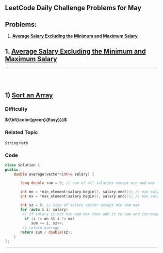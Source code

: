 ## LeetCode Daily Challenge Problems for May

## Problems:

1. **[Average Salary Excluding the Minimum and Maximum Salary](#1--Average-Salary-Excluding-the-Minimum-and-Maximum-Salary)**



## 1. [Average Salary Excluding the Minimum and Maximum Salary](https://leetcode.com/problems/average-salary-excluding-the-minimum-and-maximum-salary/)

<hr>

<br><br>

## 1)  [Sort an Array](https://leetcode.com/problems/sort-an-array/description/)

### Difficulty

**${\bf{\color\{green}{Easy}}}$**

### Related Topic

`String` `Math`

### Code


```cpp
class Solution {
public:
    double average(vector<int>& salary) {

       long double sum = 0; // sum of all salaries except min and max

       int mn = *min_element(salary.begin(), salary.end()); // min salary
       int mx = *max_element(salary.begin(), salary.end()); // max salary
       
       int sz = 0; // size of salary vector except min and max
       for (auto & i: salary)
        // if salary is not min and max then add it to sum and increase size
         if (i != mn && i != mx) 
            sum += i, sz++;   
        // return average    
       return sum / double(sz);      
    }
};
```

<hr>

<br><br>